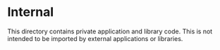 # Internal

This directory contains private application and library code. This is not intended to be imported by external applications or libraries.
